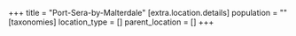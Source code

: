 +++
title = "Port-Sera-by-Malterdale"
[extra.location.details]
population = ""
[taxonomies]
location_type = []
parent_location = []
+++

